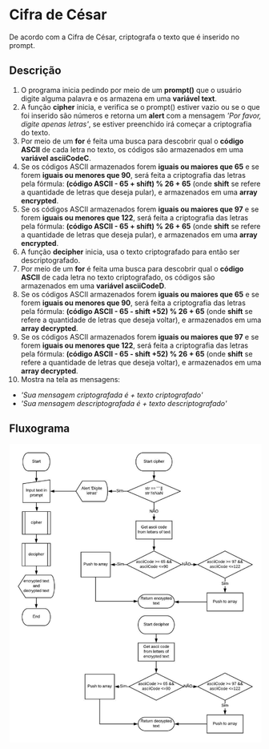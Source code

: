 # Cifra de César
De acordo com a Cifra de César, criptografa o texto que é inserido no prompt.

## Descrição
1.  O programa inicia pedindo por meio de um **prompt()** que o usuário digite alguma palavra e os armazena em uma **variável text**.
2.  A função **cipher** inicia, e verifica se o prompt() estiver vazio ou se o que foi inserido são números e retorna um **alert** com a mensagem *'Por favor, digite apenas letras'*, se estiver preenchido irá começar a criptografia do texto.
3.  Por meio de um **for** é feita uma busca para descobrir qual o **código ASCII** de cada letra no texto, os códigos são armazenados em uma **variável asciiCodeC**.
4.  Se os códigos ASCII armazenados forem **iguais ou maiores que 65** e se forem **iguais ou menores que 90**, será feita a criptografia das letras pela fórmula: **(código ASCII - 65 + shift) % 26 + 65** (onde **shift** se refere a quantidade de letras que deseja pular), e armazenados em uma **array encrypted**.
5.  Se os códigos ASCII armazenados forem **iguais ou maiores que 97** e se forem **iguais ou menores que 122**, será feita a criptografia das letras pela fórmula: **(código ASCII - 65 + shift) % 26 + 65** (onde **shift** se refere a quantidade de letras que deseja pular), e armazenados em uma **array encrypted**.
6.  A função **decipher** inicia, usa o texto criptografado para então ser descriptografado.
7.  Por meio de um **for** é feita uma busca para descobrir qual o **código ASCII** de cada letra no texto criptografado, os códigos são armazenados em uma **variável asciiCodeD**.
8.  Se os códigos ASCII armazenados forem **iguais ou maiores que 65** e se forem **iguais ou menores que 90**, será feita a criptografia das letras pela fórmula: **(código ASCII - 65 - shift +52) % 26 + 65** (onde **shift** se refere a quantidade de letras que deseja voltar), e armazenados em uma **array decrypted**.
9.  Se os códigos ASCII armazenados forem **iguais ou maiores que 97** e se forem **iguais ou menores que 122**, será feita a criptografia das letras pela fórmula: **(código ASCII - 65 - shift +52) % 26 + 65** (onde **shift** se refere a quantidade de letras que deseja voltar), e armazenados em uma **array decrypted**.
10. Mostra na tela as mensagens:
- *'Sua mensagem criptografada é + texto criptografado'*
- *'Sua mensagem descriptografada é + texto descriptografado'*

## Fluxograma
![CifraFluxo](CaesarCipher.jpeg)